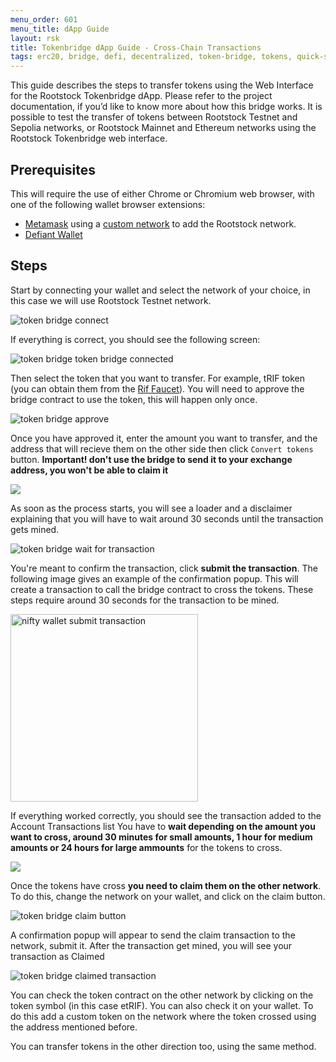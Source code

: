 ```yaml
---
menu_order: 601
menu_title: dApp Guide
layout: rsk
title: Tokenbridge dApp Guide - Cross-Chain Transactions
tags: erc20, bridge, defi, decentralized, token-bridge, tokens, quick-start, testnet, networks, dApps, tools, rsk, ethereum, smart-contracts, guides, tutorial, install, get-started, how-to
---
```


This guide describes the steps to transfer tokens using the Web Interface for the Rootstock Tokenbridge dApp. Please refer to the project documentation, if you’d like to know more about how this bridge works. It is possible to test the transfer of tokens between Rootstock Testnet and Sepolia networks, or Rootstock Mainnet and Ethereum networks using the Rootstock Tokenbridge web interface.

## Prerequisites

This will require the use of either Chrome or Chromium web browser, with one of the following wallet browser extensions:
- [Metamask](https://metamask.io/download.html) using a [custom network](/develop/apps/wallets/metamask/) to add the Rootstock network.
- [Defiant Wallet](https://defiantapp.tech/)

## Steps

Start by connecting your wallet and select the network of your choice, in this case we will use Rootstock Testnet network.

<img src="/assets/img/tools/tokenbridge/dapp-image1-1.png" alt="token bridge connect"/>

If everything is correct, you should see the following screen:

<img src="/assets/img/tools/tokenbridge/dapp-image1-2.png" alt="token bridge token bridge connected" />

Then select the token that you want to transfer. For example, tRIF token (you can obtain them from the [Rif Faucet](https://faucet.rifos.org/)).
You will need to approve the bridge contract to use the token, this will happen only once.

<img src="/assets/img/tools/tokenbridge/dapp-image2.png" alt="token bridge approve" />

Once you have approved it, enter the amount you want to transfer, and the address that will recieve them on the other side then click `Convert tokens` button. **Important! don't use the bridge to send it to your exchange address, you won't be able to claim it**

<img src="/assets/img/tools/tokenbridge/dapp-image3.png" />

As soon as the process starts, you will see a loader and a disclaimer explaining that you will have to wait around 30 seconds until the transaction gets mined.

<img src="/assets/img/tools/tokenbridge/dapp-image4.png" alt="token bridge wait for transaction" />

You're meant to confirm the transaction, click **submit the transaction**. The following image gives an example of the confirmation popup. This will create  a transaction to call the bridge contract to cross the tokens. These steps require around 30 seconds for the transaction to be mined.

<img src="/assets/img/tools/tokenbridge/dapp-image5.png" width="300" alt="nifty wallet submit transaction" />

If everything worked correctly, you should see the transaction added to the Account Transactions list
You have to **wait depending on the amount you want to cross, around 30 minutes for small amounts, 1 hour for medium amounts or 24 hours for large ammounts** for the tokens to cross.

<img src="/assets/img/tools/tokenbridge/dapp-image6.png" />

Once the tokens have cross **you need to claim them on the other network**. To do this, change the network on your wallet, and click on the claim button.

<img src="/assets/img/tools/tokenbridge/dapp-image7.png" alt="token bridge claim button" />

A confirmation popup will appear to send the claim transaction to the network, submit it. After the transaction get mined, you will see your transaction as Claimed

<img src="/assets/img/tools/tokenbridge/dapp-image8.png" alt="token bridge claimed transaction"/>

You can check the token contract on the other network by clicking on the token symbol (in this case etRIF).
You can also check it on your wallet. To do this add a custom token on the network where the token crossed using the address mentioned before.

You can transfer tokens in the other direction too, using the same method.
